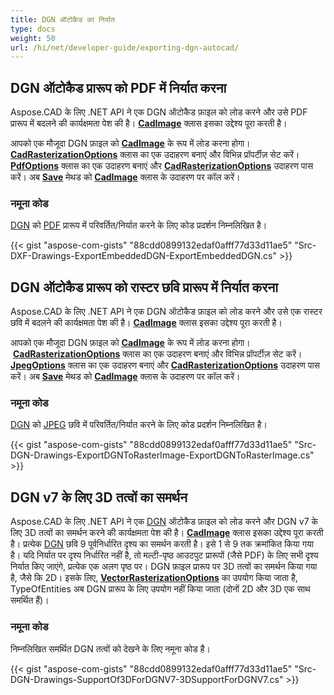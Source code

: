 ```yaml
---
title: DGN ऑटोकैड का निर्यात
type: docs
weight: 50
url: /hi/net/developer-guide/exporting-dgn-autocad/
---
```


## **DGN ऑटोकैड प्रारूप को PDF में निर्यात करना**

Aspose.CAD के लिए .NET API ने एक DGN ऑटोकैड फ़ाइल को लोड करने और उसे PDF प्रारूप में बदलने की कार्यक्षमता पेश की है। [**CadImage**](https://reference.aspose.com/cad/net/aspose.cad.fileformats.cad/cadimage) क्लास इसका उद्देश्य पूरा करती है।

आपको एक मौजूदा DGN फ़ाइल को [**CadImage**](https://reference.aspose.com/cad/net/aspose.cad.fileformats.cad/cadimage) के रूप में लोड करना होगा। [**CadRasterizationOptions**](https://reference.aspose.com/cad/net/aspose.cad.imageoptions/cadrasterizationoptions) क्लास का एक उदाहरण बनाएं और विभिन्न प्रॉपर्टीज़ सेट करें। [**PdfOptions**](https://reference.aspose.com/cad/net/aspose.cad.imageoptions/pdfoptions) क्लास का एक उदाहरण बनाएं और [**CadRasterizationOptions**](https://reference.aspose.com/cad/net/aspose.cad.imageoptions/cadrasterizationoptions) उदाहरण पास करें। अब [**Save**](https://reference.aspose.com/cad/net/aspose.cad/image/methods/save/index) मेथड को [**CadImage**](https://reference.aspose.com/cad/net/aspose.cad.fileformats.cad/cadimage) क्लास के उदाहरण पर कॉल करें।

### नमूना कोड

[DGN](https://docs.fileformat.com/cad/dgn/) को [PDF](https://docs.fileformat.com/pdf/) प्रारूप में परिवर्तित/निर्यात करने के लिए कोड प्रदर्शन निम्नलिखित है।

{{< gist "aspose-com-gists" "88cdd0899132edaf0afff77d33d11ae5" "Src-DXF-Drawings-ExportEmbeddedDGN-ExportEmbeddedDGN.cs" >}}

## **DGN ऑटोकैड प्रारूप को रास्टर छवि प्रारूप में निर्यात करना**

Aspose.CAD के लिए .NET API ने एक DGN ऑटोकैड फ़ाइल को लोड करने और उसे एक रास्टर छवि में बदलने की कार्यक्षमता पेश की है। [**CadImage**](https://reference.aspose.com/cad/net/aspose.cad.fileformats.cad/cadimage) क्लास इसका उद्देश्य पूरा करती है।

आपको एक मौजूदा DGN फ़ाइल को [**CadImage**](https://reference.aspose.com/cad/net/aspose.cad.fileformats.cad/cadimage) के रूप में लोड करना होगा। [**CadRasterizationOptions**](https://reference.aspose.com/cad/net/aspose.cad.imageoptions/cadrasterizationoptions) क्लास का एक उदाहरण बनाएं और विभिन्न प्रॉपर्टीज़ सेट करें। [**JpegOptions**](https://reference.aspose.com/cad/net/aspose.cad.imageoptions/jpegoptions) क्लास का एक उदाहरण बनाएं और [**CadRasterizationOptions**](https://reference.aspose.com/cad/net/aspose.cad.imageoptions/cadrasterizationoptions) उदाहरण पास करें। अब [**Save**](https://reference.aspose.com/cad/net/aspose.cad/image/methods/save/index) मेथड को [**CadImage**](https://reference.aspose.com/cad/net/aspose.cad.fileformats.cad/cadimage) क्लास के उदाहरण पर कॉल करें।

### नमूना कोड

[DGN](https://docs.fileformat.com/cad/dgn/) को [JPEG](https://docs.fileformat.com/image/jpeg/) छवि में परिवर्तित/निर्यात करने के लिए कोड प्रदर्शन निम्नलिखित है।

{{< gist "aspose-com-gists" "88cdd0899132edaf0afff77d33d11ae5" "Src-DGN-Drawings-ExportDGNToRasterImage-ExportDGNToRasterImage.cs" >}}

## **DGN v7 के लिए 3D तत्वों का समर्थन**

Aspose.CAD के लिए .NET API ने एक [DGN](https://docs.fileformat.com/cad/dgn/) ऑटोकैड फ़ाइल को लोड करने और DGN v7 के लिए 3D तत्वों का समर्थन करने की कार्यक्षमता पेश की है। [**CadImage**](https://reference.aspose.com/cad/net/aspose.cad.fileformats.cad/cadimage) क्लास इसका उद्देश्य पूरा करती है। प्रत्येक [DGN](https://docs.fileformat.com/cad/dgn/) छवि 9 पूर्वनिर्धारित दृश्य का समर्थन करती है। इसे 1 से 9 तक क्रमांकित किया गया है। यदि निर्यात पर दृश्य निर्धारित नहीं है, तो मल्टी-पृष्ठ आउटपुट प्रारूपों (जैसे PDF) के लिए सभी दृश्य निर्यात किए जाएंगे, प्रत्येक एक अलग पृष्ठ पर। DGN फ़ाइल प्रारूप पर 3D तत्वों का समर्थन किया गया है, जैसे कि 2D। इसके लिए, [**VectorRasterizationOptions**](https://reference.aspose.com/cad/net/aspose.cad.imageoptions/vectorrasterizationoptions) का उपयोग किया जाता है, TypeOfEntities अब DGN प्रारूप के लिए उपयोग नहीं किया जाता (दोनों 2D और 3D एक साथ समर्थित हैं)।

### नमूना कोड

निम्नलिखित समर्थित DGN तत्वों को देखने के लिए नमूना कोड है।

{{< gist "aspose-com-gists" "88cdd0899132edaf0afff77d33d11ae5" "Src-DGN-Drawings-SupportOf3DForDGNV7-3DSupportForDGNV7.cs" >}}
